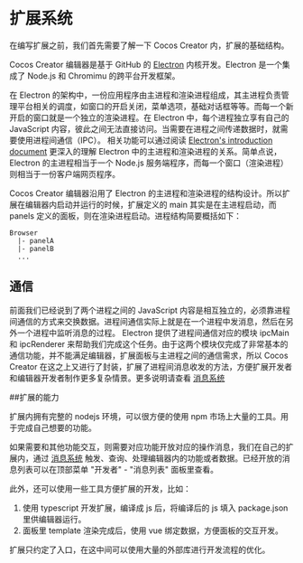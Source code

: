 # 扩展系统

在编写扩展之前，我们首先需要了解一下 Cocos Creator 内，扩展的基础结构。

Cocos Creator 编辑器是基于 GitHub 的 [Electron](https://github.com/atom/electron) 内核开发。Electron 是一个集成了 Node.js 和 Chromimu 的跨平台开发框架。

在 Electron 的架构中，一份应用程序由主进程和渲染进程组成，其主进程负责管理平台相关的调度，如窗口的开启关闭，菜单选项，基础对话框等等。而每一个新开启的窗口就是一个独立的渲染进程。在 Electron 中，每个进程独立享有自己的 JavaScript 内容，彼此之间无法直接访问。当需要在进程之间传递数据时，就需要使用进程间通信（IPC）。 相关功能可以通过阅读 [Electron's introduction document](https://github.com/atom/electron/blob/master/docs/tutorial/quick-start.md) 更深入的理解 Electron 中的主进程和渲染进程的关系。简单点说，Electron 的主进程相当于一个 Node.js 服务端程序，而每一个窗口（渲染进程）则相当于一份客户端网页程序。

Cocos Creator 编辑器沿用了 Electron 的主进程和渲染进程的结构设计。所以扩展在编辑器内启动并运行的时候，扩展定义的 main 其实是在主进程启动，而 panels 定义的面板，则在渲染进程启动。进程结构简要概括如下：

```
Browser
  |- panelA
  |- panelB
  ...
```

## 通信

前面我们已经说到了两个进程之间的 JavaScript 内容是相互独立的，必须靠进程间通信的方式来交换数据。进程间通信实际上就是在一个进程中发消息，然后在另外一个进程中监听消息的过程。 Electron 提供了进程间通信对应的模块 ipcMain 和 ipcRenderer 来帮助我们完成这个任务。由于这两个模块仅完成了非常基本的通信功能，并不能满足编辑器，扩展面板与主进程之间的通信需求，所以 Cocos Creator 在这之上又进行了封装，扩展了进程间消息收发的方法，方便扩展开发者和编辑器开发者制作更多复杂情景。更多说明请查看 [消息系统](./messages.md)

##扩展的能力

扩展内拥有完整的 nodejs 环境，可以很方便的使用 npm 市场上大量的工具。用于完成自己想要的功能。

如果需要和其他功能交互，则需要对应功能开放对应的操作消息，我们在自己的扩展内，通过 [消息系统](./messages.md) 触发、查询、处理编辑器内的功能或者数据。已经开放的消息列表可以在顶部菜单 "开发者" - "消息列表" 面板里查看。

此外，还可以使用一些工具方便扩展的开发，比如：

1. 使用 typescript 开发扩展，编译成 js 后，将编译后的 js 填入 package.json 里供编辑器运行。
2. 面板里 template 渲染完成后，使用 vue 绑定数据，方便面板的交互开发。

扩展只约定了入口，在这中间可以使用大量的外部库进行开发流程的优化。